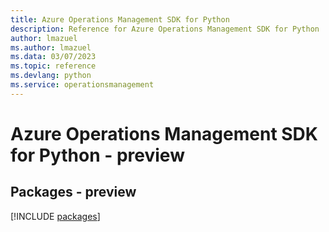 ```yaml
---
title: Azure Operations Management SDK for Python
description: Reference for Azure Operations Management SDK for Python
author: lmazuel
ms.author: lmazuel
ms.data: 03/07/2023
ms.topic: reference
ms.devlang: python
ms.service: operationsmanagement
---
```

# Azure Operations Management SDK for Python - preview
## Packages - preview
[!INCLUDE [packages](operations-management-index.md)]